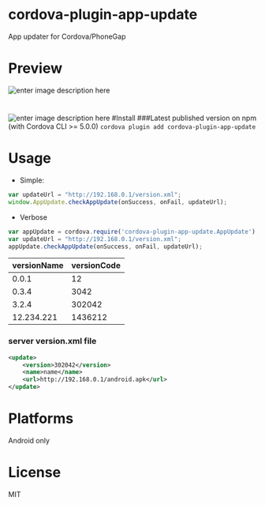
# cordova-plugin-app-update
App updater for Cordova/PhoneGap

# Preview
![enter image description here](https://github.com/vaenow/cordova-plugin-app-update/blob/master/res/img/Screenshot_2015-10-31-13-42-13.jpg)

# 

![enter image description here](https://github.com/vaenow/cordova-plugin-app-update/blob/master/res/img/Screenshot_2015-10-31-13-42-19.jpg)
#Install
###Latest published version on npm (with Cordova CLI >= 5.0.0)
`cordova plugin add cordova-plugin-app-update`

# Usage
 - Simple:
```js
var updateUrl = "http://192.168.0.1/version.xml";
window.AppUpdate.checkAppUpdate(onSuccess, onFail, updateUrl);
```
 - Verbose
```js
var appUpdate = cordova.require('cordova-plugin-app-update.AppUpdate');
var updateUrl = "http://192.168.0.1/version.xml";
appUpdate.checkAppUpdate(onSuccess, onFail, updateUrl);
```




versionName | versionCode
------- | ----------------
0.0.1  | 12
0.3.4  | 3042  
3.2.4   | 302042
12.234.221  | 1436212

### server version.xml file
 
```xml
<update>
    <version>302042</version>
    <name>name</name>
    <url>http://192.168.0.1/android.apk</url>
</update>
```


# Platforms
Android only

# License
MIT
